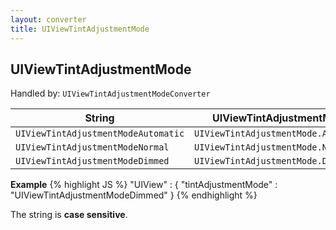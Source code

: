 ```yaml
---
layout: converter
title: UIViewTintAdjustmentMode
---
```


## UIViewTintAdjustmentMode
Handled by: <code>UIViewTintAdjustmentModeConverter</code>

| String | UIViewTintAdjustmentMode |
| ------ | -------------- |
| `UIViewTintAdjustmentModeAutomatic` | `UIViewTintAdjustmentMode.Automatic` |
| `UIViewTintAdjustmentModeNormal` | `UIViewTintAdjustmentMode.Normal` |
| `UIViewTintAdjustmentModeDimmed` | `UIViewTintAdjustmentMode.Dimmed` |

**Example**
{% highlight JS %}
"UIView" : {
	"tintAdjustmentMode" : "UIViewTintAdjustmentModeDimmed"
}
{% endhighlight %}

<div class="alert alert-info">
The string is <strong>case sensitive</strong>.
</div>